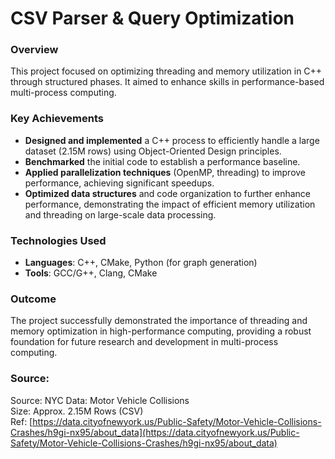 # CSV Parser & Query Optimization

### Overview
This project focused on optimizing threading and memory utilization in C++ through structured phases. It aimed to enhance skills in performance-based multi-process computing.

### Key Achievements
- **Designed and implemented** a C++ process to efficiently handle a large dataset (2.15M rows) using Object-Oriented Design principles.
- **Benchmarked** the initial code to establish a performance baseline.
- **Applied parallelization techniques** (OpenMP, threading) to improve performance, achieving significant speedups.
- **Optimized data structures** and code organization to further enhance performance, demonstrating the impact of efficient memory utilization and threading on large-scale data processing.

### Technologies Used
- **Languages**: C++, CMake, Python (for graph generation)
- **Tools**: GCC/G++, Clang, CMake

### Outcome
The project successfully demonstrated the importance of threading and memory optimization in high-performance computing, providing a robust foundation for future research and development in multi-process computing.

### Source:
Source: NYC Data: Motor Vehicle Collisions <br>
Size: Approx. 2.15M Rows (CSV) <br>
Ref: [https://data.cityofnewyork.us/Public-Safety/Motor-Vehicle-Collisions-Crashes/h9gi-nx95/about_data](https://data.cityofnewyork.us/Public-Safety/Motor-Vehicle-Collisions-Crashes/h9gi-nx95/about_data)
